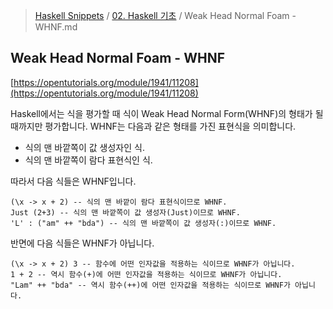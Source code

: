 > [Haskell Snippets](../README.md) / [02. Haskell 기초](README.md) / Weak Head Normal Foam - WHNF.md
## Weak Head Normal Foam - WHNF
[https://opentutorials.org/module/1941/11208](https://opentutorials.org/module/1941/11208)

Haskell에서는 식을 평가할 때 식이 Weak Head Normal Form(WHNF)의 형태가 될 때까지만 평가합니다. WHNF는 다음과 같은 형태를 가진 표현식을 의미합니다.

- 식의 맨 바깥쪽이 값 생성자인 식.
- 식의 맨 바깥쪽이 람다 표현식인 식.

따라서 다음 식들은 WHNF입니다.
```
(\x -> x + 2) -- 식의 맨 바깥이 람다 표현식이므로 WHNF.
Just (2+3) -- 식의 맨 바깥쪽이 값 생성자(Just)이므로 WHNF.
'L' : ("am" ++ "bda") -- 식의 맨 바깥쪽이 값 생성자(:)이므로 WHNF.
```

반면에 다음 식들은 WHNF가 아닙니다.
```
(\x -> x + 2) 3 -- 함수에 어떤 인자값을 적용하는 식이므로 WHNF가 아닙니다.
1 + 2 -- 역시 함수(+)에 어떤 인자값을 적용하는 식이므로 WHNF가 아닙니다.
"Lam" ++ "bda" -- 역시 함수(++)에 어떤 인자값을 적용하는 식이므로 WHNF가 아닙니다.
```